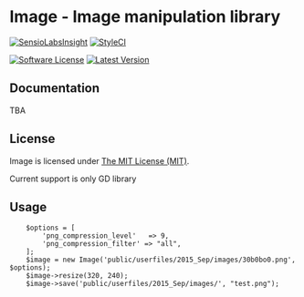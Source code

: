 # Image - Image manipulation library

[![SensioLabsInsight](https://insight.sensiolabs.com/projects/c3d586f9-1941-40a5-96d7-4189ce47fe24/mini.png)](https://insight.sensiolabs.com/projects/c3d586f9-1941-40a5-96d7-4189ce47fe24)
[![StyleCI](https://styleci.io/repos/42566577/shield?style=flat&source=github)](https://styleci.io/repos/42566577)

<a href="LICENSE"><img src="https://img.shields.io/badge/license-MIT-green.svg" alt="Software License"></img></a>
<a href="https://github.com/Stanimirdim92/Image"><img src="https://img.shields.io/badge/release-0.0.4-blue.svg" alt="Latest Version"></img></a>

## Documentation

TBA

## License

Image is licensed under [The MIT License (MIT)](LICENSE).


Current support is only GD library

## Usage

        $options = [
            'png_compression_level'   => 9,
            'png_compression_filter' => "all",
        ];
        $image = new Image('public/userfiles/2015_Sep/images/30b0bo0.png', $options);
        $image->resize(320, 240);
        $image->save('public/userfiles/2015_Sep/images/', "test.png");
